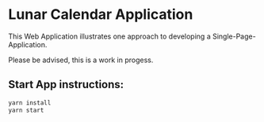 # Lunar Calendar Application
This Web Application illustrates one approach to developing a Single-Page-Application.

Please be advised, this is a work in progess.

## Start App instructions:
```js
yarn install
yarn start
```
